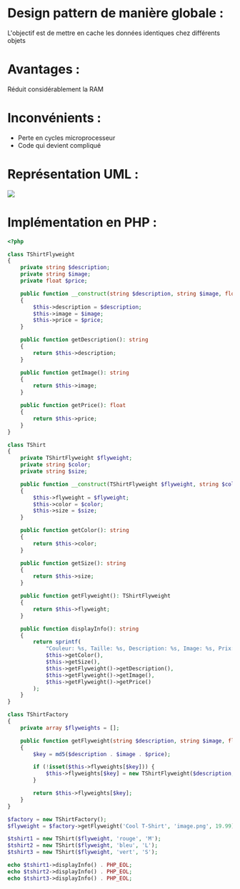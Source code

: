 # Design pattern de manière globale :
L'objectif est de mettre en cache les données identiques chez différents objets

# Avantages :
Réduit considérablement la RAM

# Inconvénients : 
- Perte en cycles microprocesseur
- Code qui devient compliqué
  
# Représentation UML : 
<img src="C:\Users\mrtbg\OneDrive\Documents\DEV\COURS\B3DEV\Design Pattern\flyWeight\flyWeight.png">

# Implémentation en PHP :
``` php
<?php

class TShirtFlyweight
{
    private string $description;
    private string $image;
    private float $price;

    public function __construct(string $description, string $image, float $price)
    {
        $this->description = $description;
        $this->image = $image;
        $this->price = $price;
    }

    public function getDescription(): string
    {
        return $this->description;
    }

    public function getImage(): string
    {
        return $this->image;
    }

    public function getPrice(): float
    {
        return $this->price;
    }
}

class TShirt
{
    private TShirtFlyweight $flyweight;
    private string $color;
    private string $size;

    public function __construct(TShirtFlyweight $flyweight, string $color, string $size)
    {
        $this->flyweight = $flyweight;
        $this->color = $color;
        $this->size = $size;
    }

    public function getColor(): string
    {
        return $this->color;
    }

    public function getSize(): string
    {
        return $this->size;
    }

    public function getFlyweight(): TShirtFlyweight
    {
        return $this->flyweight;
    }

    public function displayInfo(): string
    {
        return sprintf(
            "Couleur: %s, Taille: %s, Description: %s, Image: %s, Prix: %.2f",
            $this->getColor(),
            $this->getSize(),
            $this->getFlyweight()->getDescription(),
            $this->getFlyweight()->getImage(),
            $this->getFlyweight()->getPrice()
        );
    }
}

class TShirtFactory
{
    private array $flyweights = [];

    public function getFlyweight(string $description, string $image, float $price): TShirtFlyweight
    {
        $key = md5($description . $image . $price);

        if (!isset($this->flyweights[$key])) {
            $this->flyweights[$key] = new TShirtFlyweight($description, $image, $price);
        }

        return $this->flyweights[$key];
    }
}

$factory = new TShirtFactory();
$flyweight = $factory->getFlyweight('Cool T-Shirt', 'image.png', 19.99);

$tshirt1 = new TShirt($flyweight, 'rouge', 'M');
$tshirt2 = new TShirt($flyweight, 'bleu', 'L');
$tshirt3 = new TShirt($flyweight, 'vert', 'S');

echo $tshirt1->displayInfo() . PHP_EOL;
echo $tshirt2->displayInfo() . PHP_EOL;
echo $tshirt3->displayInfo() . PHP_EOL;
```

